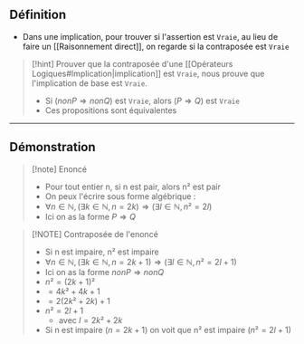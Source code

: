 ## Définition
- Dans une implication, pour trouver si l'assertion est ``Vraie``, au lieu de faire un [[Raisonnement direct]], on regarde si la contraposée est ``Vraie``


> [!hint] Prouver que la contraposée d'une [[Opérateurs Logiques#Implication|implication]] est ``Vraie``, nous prouve que l'implication de base est ``Vraie``.
>- Si $(non P \Rightarrow non Q)$ est ``Vraie``, alors $(P \Rightarrow Q)$ est ``Vraie``
>- Ces propositions sont équivalentes 

___
## Démonstration

> [!note] Enoncé
> - Pour tout entier n, si n est pair, alors n² est pair
>- On peux l'écrire sous forme algébrique :
>- $\forall n \in \mathbb{N}, (\exists k \in \mathbb{N}, n=2k) \Rightarrow (\exists l \in \mathbb{N}, n²=2l)$
>- Ici on as la forme $P \Rightarrow Q$

> [!NOTE] Contraposée de l'enoncé
>- Si n est impaire, n² est impaire
>- $\forall n \in \mathbb{N}, (\exists k \in \mathbb{N}, n=2k+1) \Rightarrow (\exists l \in \mathbb{N}, n²=2l+1)$ 
>- Ici on as la forme $non P \Rightarrow nonQ$
>- $n² = (2k+1)²$
>- $=4k²+4k+1$
>- $=2(2k²+2k) + 1$
>- $n² = 2l + 1$ 
>	- avec $l = 2k²+2k$
>- Si n est impaire $(n=2k+1)$ on voit que n² est impaire $(n²=2l+1)$



